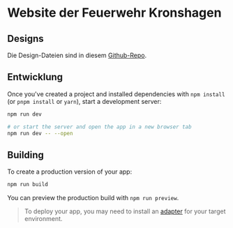 # Website der Feuerwehr Kronshagen

## Designs

Die Design-Dateien sind in diesem 
[Github-Repo](https://github.com/Feuerwehr-Kronshagen/design).

## Entwicklung

Once you've created a project and installed dependencies with `npm install` (or `pnpm install` or `yarn`), start a development server:

```bash
npm run dev

# or start the server and open the app in a new browser tab
npm run dev -- --open
```

## Building

To create a production version of your app:

```bash
npm run build
```

You can preview the production build with `npm run preview`.

> To deploy your app, you may need to install an [adapter](https://kit.svelte.dev/docs/adapters) for your target environment.

